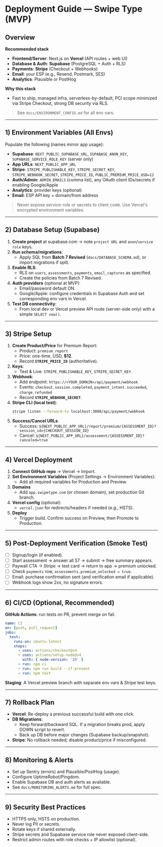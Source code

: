 # Deployment Guide — Swipe Type (MVP)

## Overview
**Recommended stack**
- **Frontend/Server**: Next.js on **Vercel** (API routes + web UI)
- **Database & Auth**: **Supabase** (PostgreSQL + Auth + RLS)
- **Payments**: **Stripe** (Checkout + Webhooks)
- **Email**: your ESP (e.g., Resend, Postmark, SES)
- **Analytics**: Plausible or PostHog

**Why this stack**
- Fast to ship, managed infra, serverless-by-default, PCI scope minimized via Stripe Checkout, strong DB security via RLS.

> See `docs/ENVIRONMENT_CONFIG.md` for all env vars.

---

## 1) Environment Variables (All Envs)
Populate the following (names mirror app usage):

- **Supabase**: `NEXT_PUBLIC_SUPABASE_URL`, `SUPABASE_ANON_KEY`, `SUPABASE_SERVICE_ROLE_KEY` (server only)
- **App URLs**: `NEXT_PUBLIC_APP_URL`
- **Stripe**: `STRIPE_PUBLISHABLE_KEY`, `STRIPE_SECRET_KEY`, `STRIPE_WEBHOOK_SECRET`, `STRIPE_PRICE_ID`, `PUBLIC_PREMIUM_PRICE_USD=12`
- **Auth/Admin**: `ADMIN_EMAILS` (comma list), any OAuth client IDs/secrets if enabling Google/Apple
- **Analytics**: provider keys (optional)
- **Email**: ESP API key + domain/from address

> Never expose service-role or secrets to client code. Use Vercel's encrypted environment variables.

---

## 2) Database Setup (Supabase)
1. **Create project** at supabase.com → note `project URL` and `anon`/`service role` keys.
2. **Run schema/migrations**:
   - Apply SQL from **Batch 7 Revised** (`docs/DATABASE_SCHEMA.md`), or import migrations if split.
3. **Enable RLS**:
   - RLS on `users`, `assessments`, `payments`, `email_captures` as specified.
   - Create the policies from Batch 7 Revised.
4. **Auth providers** (optional at MVP):
   - Email/password default ON.
   - Google/Apple: configure credentials in Supabase Auth and set corresponding env vars in Vercel.
5. **Test DB connectivity**:
   - From local dev or Vercel preview API route (server-side only) with a simple `SELECT now()`.

---

## 3) Stripe Setup
1. **Create Product/Price** for Premium Report:
   - Product: `premium_report`
   - Price: one-time, USD, **$12**.
   - Record **`STRIPE_PRICE_ID`** (authoritative).
2. **Keys**:
   - Test & Live: `STRIPE_PUBLISHABLE_KEY`, `STRIPE_SECRET_KEY`.
3. **Webhook**:
   - Add endpoint: `https://<YOUR_DOMAIN>/api/payment/webhook`
   - Events: `checkout.session.completed`, `payment_intent.succeeded`, `charge.refunded`
   - Record **`STRIPE_WEBHOOK_SECRET`**.
4. **Stripe CLI (local test)**:
   ```bash
   stripe listen --forward-to localhost:3000/api/payment/webhook
   ```
5. **Success/Cancel URLs**:
   - Success: `${NEXT_PUBLIC_APP_URL}/report/premium/{ASSESSMENT_ID}?session_id={CHECKOUT_SESSION_ID}`
   - Cancel: `${NEXT_PUBLIC_APP_URL}/assessment/{ASSESSMENT_ID}?canceled=true`

---

## 4) Vercel Deployment
1. **Connect GitHub repo** → Vercel → Import.
2. **Set Environment Variables** (Project Settings → Environment Variables):
   - Add all required variables for Production and Preview.
3. **Domains**
   - Add `app.swipetype.com` (or chosen domain), set production Git branch.
4. **Vercel config** (optional):
   - `vercel.json` for redirects/headers if needed (e.g., HSTS).
5. **Deploy**
   - Trigger build. Confirm success on Preview, then Promote to Production.

---

## 5) Post-Deployment Verification (Smoke Test)
- [ ] Signup/login (if enabled).
- [ ] Start assessment → answer all 57 → submit → free summary appears.
- [ ] Paywall CTA → Stripe → test card → return to app → premium unlocked.
- [ ] Check `payments` row, `assessments.premium_unlocked = true`.
- [ ] Email: purchase confirmation sent (and verification email if applicable).
- [ ] Webhook logs show 2xx, no signature errors.

---

## 6) CI/CD (Optional, Recommended)
**GitHub Actions**: run tests on PR, prevent merge on fail.

```yaml
name: CI
on: [push, pull_request]
jobs:
  test:
    runs-on: ubuntu-latest
    steps:
      - uses: actions/checkout@v4
      - uses: actions/setup-node@v4
        with: { node-version: '20' }
      - run: npm ci
      - run: npm run build --if-present
      - run: npm test
```

**Staging**: A Vercel preview branch with separate env vars & Stripe test keys.

---

## 7) Rollback Plan
- **Vercel**: Re-deploy a previous successful build with one click.
- **DB Migrations**:
  - Keep forward/backward SQL. If a migration breaks prod, apply DOWN script to revert.
  - Back up DB before major changes (Supabase backup/snapshot).
- **Stripe**: No rollback needed; disable product/price if misconfigured.

---

## 8) Monitoring & Alerts
- Set up Sentry (errors) and Plausible/PostHog (usage).
- Configure UptimeRobot/Pingdom.
- Enable Supabase DB and auth alerts as available.
- See `docs/MONITORING_ALERTS.md` for full spec.

---

## 9) Security Best Practices
- HTTPS only, HSTS on production.
- Never log PII or secrets.
- Rotate keys if shared externally.
- Stripe secrets and Supabase service role never exposed client-side.
- Restrict admin routes with role checks + IP allowlist (optional).



